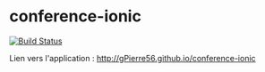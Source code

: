 # conference-ionic

[![Build Status](https://travis-ci.org/gPierre56/conference-ionic.svg?branch=master)](https://travis-ci.org/gPierre56/conference-ionic)

Lien vers l'application : http://gPierre56.github.io/conference-ionic
